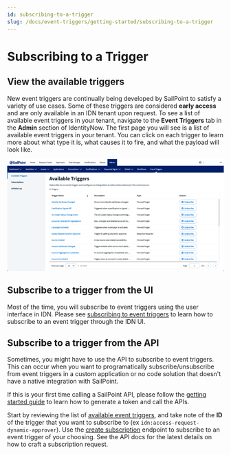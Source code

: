 ```yaml
---
id: subscribing-to-a-trigger
slug: /docs/event-triggers/getting-started/subscribing-to-a-trigger
---
```


# Subscribing to a Trigger

## View the available triggers

New event triggers are continually being developed by SailPoint to satisfy a variety of use cases.  Some of these triggers are considered **early access** and are only available in an IDN tenant upon request.  To see a list of available event triggers in your tenant, navigate to the **Event Triggers** tab in the **Admin** section of IdentityNow.  The first page you will see is a list of available event triggers in your tenant.  You can click on each trigger to learn more about what type it is, what causes it to fire, and what the payload will look like.

![Available triggers](./img/available-triggers.png)

## Subscribe to a trigger from the UI

Most of the time, you will subscribe to event triggers using the user interface in IDN.
Please see [subscribing to event triggers](https://documentation.sailpoint.com/saas/help/common/event_triggers.html#subscribing-to-event-triggers) to learn how to subscribe to an event trigger through the IDN UI.

## Subscribe to a trigger from the API

Sometimes, you might have to use the API to subscribe to event triggers.  This can occur when you want to programatically subscribe/unsubscribe from event triggers in a custom application or no code solution that doesn't have a native integration with SailPoint.

If this is your first time calling a SailPoint API, please follow the [getting started guide](../getting_started.md) to learn how to generate a token and call the APIs.

Start by reviewing the list of [available event triggers](https://developer.sailpoint.com/apis/beta/#section/Available-Event-Triggers), and take note of the **ID** of the trigger that you want to subscribe to (ex `idn:access-request-dynamic-approver`).  Use the [create subscription](https://developer.sailpoint.com/apis/beta/#operation/createSubscription) endpoint to subscribe to an event trigger of your choosing.  See the API docs for the latest details on how to craft a subscription request.
